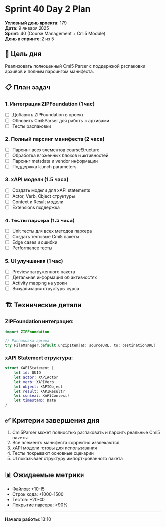 # Sprint 40 Day 2 Plan

**Условный день проекта**: 179  
**Дата**: 9 января 2025  
**Sprint**: 40 (Course Management + Cmi5 Module)  
**День в спринте**: 2 из 5

## 🎯 Цель дня

Реализовать полноценный Cmi5 Parser с поддержкой распаковки архивов и полным парсингом манифеста.

## 📋 План задач

### 1. Интеграция ZIPFoundation (1 час)
- [ ] Добавить ZIPFoundation в проект
- [ ] Обновить Cmi5Parser для работы с архивами
- [ ] Тесты распаковки

### 2. Полный парсинг манифеста (2 часа)
- [ ] Парсинг всех элементов courseStructure
- [ ] Обработка вложенных блоков и активностей
- [ ] Парсинг metadata и vendor информации
- [ ] Поддержка launch parameters

### 3. xAPI модели (1.5 часа)
- [ ] Создать модели для xAPI statements
- [ ] Actor, Verb, Object структуры
- [ ] Context и Result модели
- [ ] Extensions поддержка

### 4. Тесты парсера (1.5 часа)
- [ ] Unit тесты для всех методов парсера
- [ ] Создать тестовые Cmi5 пакеты
- [ ] Edge cases и ошибки
- [ ] Performance тесты

### 5. UI улучшения (1 час)
- [ ] Preview загруженного пакета
- [ ] Детальная информация об активностях
- [ ] Activity mapping на уроки
- [ ] Визуализация структуры курса

## 🏗️ Технические детали

### ZIPFoundation интеграция:
```swift
import ZIPFoundation

// Распаковка архива
try FileManager.default.unzipItem(at: sourceURL, to: destinationURL)
```

### xAPI Statement структура:
```swift
struct XAPIStatement {
    let id: UUID
    let actor: XAPIActor
    let verb: XAPIVerb
    let object: XAPIObject
    let result: XAPIResult?
    let context: XAPIContext?
    let timestamp: Date
}
```

## ✅ Критерии завершения дня

1. Cmi5Parser может полностью распаковать и парсить реальные Cmi5 пакеты
2. Все элементы манифеста корректно извлекаются
3. xAPI модели готовы для использования
4. Тесты покрывают основные сценарии
5. UI показывает структуру импортированного пакета

## 📊 Ожидаемые метрики

- Файлов: +10-15
- Строк кода: +1000-1500
- Тестов: +20-30
- Покрытие парсера: >90%

---

**Начало работы**: 13:10 